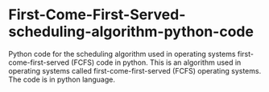 # First-Come-First-Served-scheduling-algorithm-python-code

Python code for the scheduling algorithm used in operating systems first-come-first-served (FCFS) code in python. This is an algorithm used in operating systems called first-come-first-served (FCFS) operating systems. The code is in python language.
